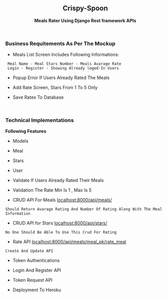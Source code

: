 <div align="center">

## Crispy-Spoon
<p><strong>Meals Rater Using Django Rest framework APIs</strong></p>
</div>

<br>

### Business Requitements As Per The Mockup

- Meals List Screen Includes Following Informations:
 
```
 Meal Name - Meal Stars Number - Meals Avarage Rate 
 Login - Register - Showing Already loged-In Users
```

- Popup Error If Users Already Rated The Meals

- Add Rate Screen, Stars From 1 To 5 Only

- Save Rates To Database

<br>

### Technical Implementations

<p><strong>Following Features</strong></p>

- Models 
- Meal 
- Stars 
- User

- Validate If Users Already Rated Their Meals

- Validation The Rate Min Is 1 , Max Is 5

- CRUD API For Meals [localhost:8000/api/meals/](http://127.0.0.1:8000/api/meals) 

```
Should Return Avarage Rating And Number Of Rating Along With The Meal Information
```


- CRUD API for Stars [localhost:8000/api/stars/](http://127.0.0.1:8000/api/stars) 

```
No One Should Be Able To Use This Crud For Rating 
```


- Rate API [localhost:8000/api/meals/meal_pk/rate_meal](http://127.0.0.1:8000/api/meals/meal_pk/rate_meal)

```
Create And Update API
```


- Token Authentications

- Login And Register API

- Token Request API

- Deployment To Heroku